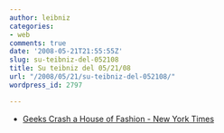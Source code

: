 ```yaml
---
author: leibniz
categories:
- web
comments: true
date: '2008-05-21T21:55:55Z'
slug: su-teibniz-del-052108
title: Su teibniz del 05/21/08
url: "/2008/05/21/su-teibniz-del-052108/"
wordpress_id: 2797

---
```

* [Geeks Crash a House of Fashion - New York Times](https://feeds.feedburner.com/~r/teibniz/~3/294821647/35518411)


